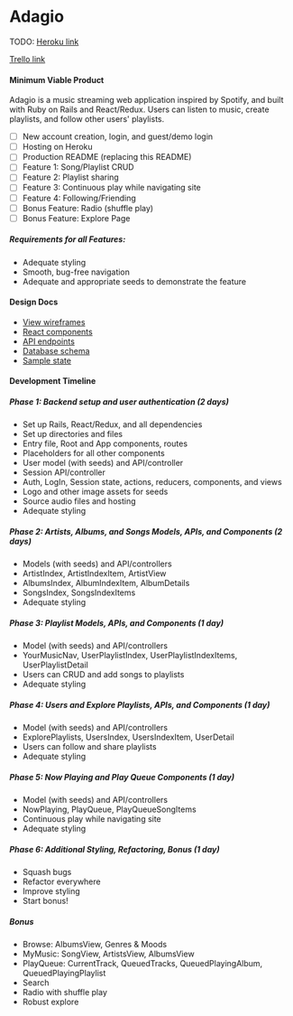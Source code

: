 # Adagio
TODO: [Heroku link][heroku]

[Trello link][trello]

[heroku]: https://adagio-aa.herokuapp.com/
[trello]: https://trello.com/b/d6rAbkUK/adagio

#### Minimum Viable Product
Adagio is a music streaming web application inspired by Spotify, and built with Ruby on Rails and React/Redux. Users can listen to music, create playlists, and follow other users' playlists.

- [ ] New account creation, login, and guest/demo login
- [ ] Hosting on Heroku
- [ ] Production README (replacing this README)
- [ ] Feature 1: Song/Playlist CRUD
- [ ] Feature 2: Playlist sharing
- [ ] Feature 3: Continuous play while navigating site
- [ ] Feature 4: Following/Friending
- [ ] Bonus Feature: Radio (shuffle play)
- [ ] Bonus Feature: Explore Page

##### Requirements for all Features:
- Adequate styling
- Smooth, bug-free navigation
- Adequate and appropriate seeds to demonstrate the feature

#### Design Docs
* [View wireframes][wireframes]
* [React components][components]
* [API endpoints][api-endpoints]
* [Database schema][schema]
* [Sample state][sample-state]

[wireframes]: ./wireframes
[components]: ./component-hierarchy.md
[sample-state]: ./sample-state.md
[api-endpoints]: ./api-endpoints.md
[schema]: ./schema.md

#### Development Timeline
##### Phase 1: Backend setup and user authentication (2 days)
* Set up Rails, React/Redux, and all dependencies
* Set up directories and files
* Entry file, Root and App components, routes
* Placeholders for all other components
* User model (with seeds) and API/controller
* Session API/controller
* Auth, LogIn, Session state, actions, reducers, components, and views
* Logo and other image assets for seeds
* Source audio files and hosting
* Adequate styling

##### Phase 2: Artists, Albums, and Songs Models, APIs, and Components (2 days)
* Models (with seeds) and API/controllers
* ArtistIndex, ArtistIndexItem, ArtistView
* AlbumsIndex, AlbumIndexItem, AlbumDetails
* SongsIndex, SongsIndexItems
* Adequate styling

##### Phase 3: Playlist Models, APIs, and Components (1 day)
* Model (with seeds) and API/controllers
* YourMusicNav, UserPlaylistIndex, UserPlaylistIndexItems, UserPlaylistDetail
* Users can CRUD and add songs to playlists
* Adequate styling

##### Phase 4: Users and Explore Playlists, APIs, and Components (1 day)
* Model (with seeds) and API/controllers
* ExplorePlaylists, UsersIndex, UsersIndexItem, UserDetail
* Users can follow and share playlists
* Adequate styling

##### Phase 5: Now Playing and Play Queue Components (1 day)
* Model (with seeds) and API/controllers
* NowPlaying, PlayQueue, PlayQueueSongItems
* Continuous play while navigating site
* Adequate styling

##### Phase 6: Additional Styling, Refactoring, Bonus (1 day)
* Squash bugs
* Refactor everywhere
* Improve styling
* Start bonus!

##### Bonus
* Browse: AlbumsView, Genres & Moods
* MyMusic: SongView, ArtistsView, AlbumsView
* PlayQueue: CurrentTrack, QueuedTracks, QueuedPlayingAlbum, QueuedPlayingPlaylist
* Search
* Radio with shuffle play
* Robust explore
